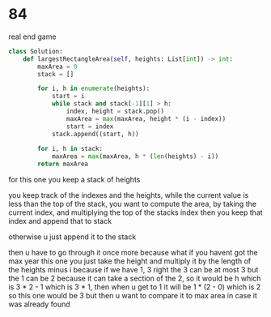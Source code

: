 # 84 

real end game


```py
class Solution:
    def largestRectangleArea(self, heights: List[int]) -> int:
        maxArea = 0 
        stack = []  

        for i, h in enumerate(heights):
            start = i
            while stack and stack[-1][1] > h: 
                index, height = stack.pop()
                maxArea = max(maxArea, height * (i - index))
                start = index
            stack.append((start, h))
        
        for i, h in stack:
            maxArea = max(maxArea, h * (len(heights) - i))
        return maxArea
```

for this one you keep a stack of heights 

you keep track of the indexes and the heights, 
while the current value is less than the top of the stack, 
you want to compute the area, by taking the current index, and multiplying the top of the stacks index
then you keep that index and append that to stack

otherwise u just append it to the stack

then u have to go through it once more because what if you havent got the max year
this one you just take the height and multiply it by the length of the heights minus i because if we have 1, 3 right the 3 can be at most 3 
but the 1 can be 2 because it can take a section of the 2, so it would be h which is 3 * 2 - 1 which is 3 * 1, then when u get to 1
it will be 1 * (2 - 0) which is 2 so this one would be 3 but then u want to compare it to max area in case it was already found